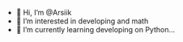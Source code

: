 - 👋 Hi, I’m @Arsiik
- 👀 I’m interested in developing and math
- 🌱 I’m currently learning developing on Python...

<!---
Arsiik/Arsiik is a ✨ special ✨ repository because its `README.md` (this file) appears on your GitHub profile.
You can click the Preview link to take a look at your changes.
--->
